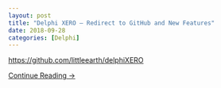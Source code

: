 ```yaml
---
layout: post
title: "Delphi XERO – Redirect to GitHub and New Features"
date: 2018-09-28
categories: [Delphi]
---
```


https://github.com/littleearth/delphiXERO

[Continue Reading →](https://littleearthsolutions.net/)
